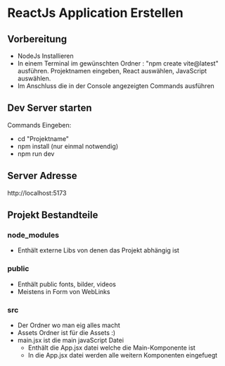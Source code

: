 # ReactJs Application Erstellen

## Vorbereitung
* NodeJs Installieren
* In einem Terminal im gewünschten Ordner : "npm create vite@latest" ausführen. Projektnamen eingeben, React auswählen, JavaScript auswählen. 
* Im Anschluss die in der Console angezeigten Commands ausführen

## Dev Server starten
Commands Eingeben:
* cd "Projektname"
* npm install (nur einmal notwendig)
* npm run dev

## Server Adresse 
http://localhost:5173

## Projekt Bestandteile

### node_modules
* Enthält externe Libs von denen das Projekt abhängig ist

### public
* Enthält public fonts, bilder, videos
* Meistens in Form von WebLinks

### src
* Der Ordner wo man eig alles macht
* Assets Ordner ist für die Assets :)
* main.jsx ist die main javaScript Datei
    * Enthält die App.jsx datei welche die Main-Komponente ist
    * In die App.jsx datei werden alle weitern Komponenten eingefuegt
